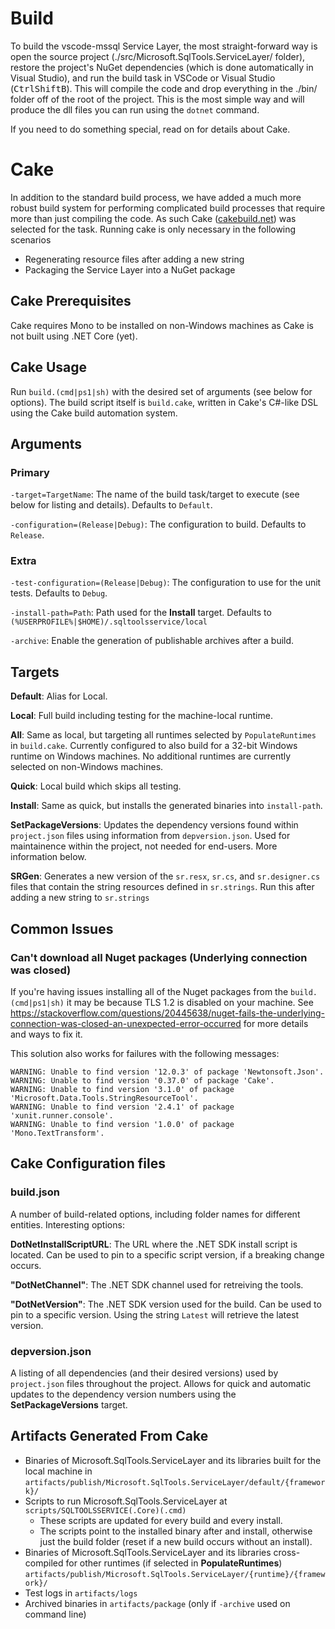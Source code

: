 # Build

To build the vscode-mssql Service Layer, the most straight-forward way is open the source project 
(./src/Microsoft.SqlTools.ServiceLayer/ folder), restore the project's NuGet dependencies (which
is done automatically in Visual Studio), and run the build task in VSCode or Visual Studio
(<kbd>Ctrl</kbd><kbd>Shift</kbd><kbd>B</kbd>). This will compile the code and drop everything in
the ./bin/ folder off of the root of the project. This is the most simple way and will produce the
dll files you can run using the `dotnet` command.

If you need to do something special, read on for details about Cake.

# Cake

In addition to the standard build process, we have added a much more robust build system for
performing complicated build processes that require more than just compiling the code. As such
Cake ([cakebuild.net](http://www.cakebuild.net/)) was selected for the task. Running cake is only
necessary in the following scenarios

* Regenerating resource files after adding a new string
* Packaging the Service Layer into a NuGet package

## Cake Prerequisites

Cake requires Mono to be installed on non-Windows machines as Cake is not built using .NET Core (yet).

## Cake Usage

Run `build.(cmd|ps1|sh)` with the desired set of arguments (see below for options).
The build script itself is `build.cake`, written in Cake's C#-like DSL using the Cake build automation system.

## Arguments

### Primary

  `-target=TargetName`: The name of the build task/target to execute (see below for listing and details).
    Defaults to `Default`.

  `-configuration=(Release|Debug)`: The configuration to build.
    Defaults to `Release`.

### Extra

  `-test-configuration=(Release|Debug)`: The configuration to use for the unit tests.
    Defaults to `Debug`.
  
  `-install-path=Path`: Path used for the **Install** target.
    Defaults to `(%USERPROFILE%|$HOME)/.sqltoolsservice/local`
  
  `-archive`: Enable the generation of publishable archives after a build.

## Targets

**Default**: Alias for Local.

**Local**: Full build including testing for the machine-local runtime.

**All**: Same as local, but targeting all runtimes selected by `PopulateRuntimes` in `build.cake`.
  Currently configured to also build for a 32-bit Windows runtime on Windows machines.
  No additional runtimes are currently selected on non-Windows machines.

**Quick**: Local build which skips all testing.

**Install**: Same as quick, but installs the generated binaries into `install-path`.

**SetPackageVersions**: Updates the dependency versions found within `project.json` files using information from `depversion.json`.
  Used for maintainence within the project, not needed for end-users. More information below.

**SRGen**: Generates a new version of the `sr.resx`, `sr.cs`, and `sr.designer.cs` files that contain
  the string resources defined in `sr.strings`. Run this after adding a new string to `sr.strings`

## Common Issues

### Can't download all Nuget packages (Underlying connection was closed)

If you're having issues installing all of the Nuget packages from the `build.(cmd|ps1|sh)` it may be because TLS 1.2 is disabled on your machine. See https://stackoverflow.com/questions/20445638/nuget-fails-the-underlying-connection-was-closed-an-unexpected-error-occurred for more details and ways to fix it.

This solution also works for failures with the following messages:

```
WARNING: Unable to find version '12.0.3' of package 'Newtonsoft.Json'.
WARNING: Unable to find version '0.37.0' of package 'Cake'.
WARNING: Unable to find version '3.1.0' of package 'Microsoft.Data.Tools.StringResourceTool'.
WARNING: Unable to find version '2.4.1' of package 'xunit.runner.console'.
WARNING: Unable to find version '1.0.0' of package 'Mono.TextTransform'.
```


## Cake Configuration files

### build.json

A number of build-related options, including folder names for different entities. Interesting options:

**DotNetInstallScriptURL**: The URL where the .NET SDK install script is located.
  Can be used to pin to a specific script version, if a breaking change occurs.
  
**"DotNetChannel"**: The .NET SDK channel used for retreiving the tools.

**"DotNetVersion"**: The .NET SDK version used for the build. Can be used to pin to a specific version.
  Using the string `Latest` will retrieve the latest version.

### depversion.json

A listing of all dependencies (and their desired versions) used by `project.json` files throughout the project.
Allows for quick and automatic updates to the dependency version numbers using the **SetPackageVersions** target.

## Artifacts Generated From Cake

* Binaries of Microsoft.SqlTools.ServiceLayer and its libraries built for the local machine in `artifacts/publish/Microsoft.SqlTools.ServiceLayer/default/{framework}/`
* Scripts to run Microsoft.SqlTools.ServiceLayer at `scripts/SQLTOOLSSERVICE(.Core)(.cmd)`
  * These scripts are updated for every build and every install.
  * The scripts point to the installed binary after and install, otherwise just the build folder (reset if a new build occurs without an install).
* Binaries of Microsoft.SqlTools.ServiceLayer and its libraries cross-compiled for other runtimes (if selected in **PopulateRuntimes**) `artifacts/publish/Microsoft.SqlTools.ServiceLayer/{runtime}/{framework}/`
* Test logs in `artifacts/logs`
* Archived binaries in `artifacts/package` (only if `-archive` used on command line)

